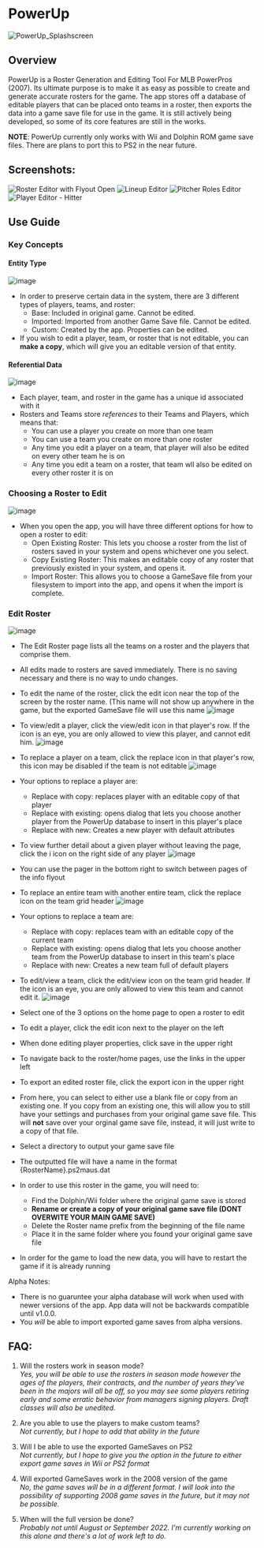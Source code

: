 # PowerUp
![PowerUp_Splashscreen](https://user-images.githubusercontent.com/30477054/160299027-774f51e4-43ff-45c5-af74-cf7471e844d0.png)

## Overview
PowerUp is a Roster Generation and Editing Tool For MLB PowerPros (2007). Its ultimate purpose is to make it as easy as possible to create and generate accurate rosters for the game. The app stores off a database of editable players that can be placed onto teams in a roster, then exports the data into a game save file for use in the game. It is still actively being developed, so some of its core features are still in the works.

**NOTE**: PowerUp currently only works with Wii and Dolphin ROM game save files. There are plans to port this to PS2 in the near future.

## Screenshots:
![Roster Editor with Flyout Open](https://user-images.githubusercontent.com/30477054/172521405-810a2728-d1bb-40fe-a2d5-a177ffe03687.png)
![Lineup Editor](https://user-images.githubusercontent.com/30477054/172521485-76b55bd3-8135-4371-9404-ccb71d8625d6.png)
![Pitcher Roles Editor](https://user-images.githubusercontent.com/30477054/172521498-b6b86bc9-303c-472a-988a-e3212bc35285.png)
![Player Editor - Hitter](https://user-images.githubusercontent.com/30477054/172521472-1f7290cd-7e4f-49d9-8b31-ae8a0ada6913.png)

## Use Guide
### Key Concepts
#### Entity Type
![image](https://user-images.githubusercontent.com/30477054/172523201-4bbf6d04-55c9-4c56-af42-bd93b4922c84.png)
- In order to preserve certain data in the system, there are 3 different types of players, teams, and roster:
  - Base: Included in original game. Cannot be edited.
  - Imported: Imported from another Game Save file. Cannot be edited.
  - Custom: Created by the app. Properties can be edited.
- If you wish to edit a player, team, or roster that is not editable, you can **make a copy**, which will give you an editable version of that entity.

#### Referential Data
![image](https://user-images.githubusercontent.com/30477054/172523937-01285df2-61c4-424e-9300-a35d2b92c428.png)
- Each player, team, and roster in the game has a unique id associated with it
- Rosters and Teams store *references* to their Teams and Players, which means that:
  - You can use a player you create on more than one team
  - You can use a team you create on more than one roster
  - Any time you edit a player on a team, that player will also be edited on every other team he is on
  - Any time you edit a team on a roster, that team wll also be edited on every other roster it is on
 
### Choosing a Roster to Edit
![image](https://user-images.githubusercontent.com/30477054/172524588-e6c5b3dd-0a0c-4a8b-8aec-e4f3f2a409a7.png)
- When you open the app, you will have three different options for how to open a roster to edit:
  - Open Existing Roster: This lets you choose a roster from the list of rosters saved in your system and opens whichever one you select.
  - Copy Existing Roster: This makes an editable copy of any roster that previously existed in your system, and opens it.   
  - Import Roster: This allows you to choose a GameSave file from your filesystem to import into the app, and opens it when the import is complete.

### Edit Roster
![image](https://user-images.githubusercontent.com/30477054/172524911-8df2b924-9ce2-4001-adf0-16336d94b10c.png)
- The Edit Roster page lists all the teams on a roster and the players that comprise them.
- All edits made to rosters are saved immediately. There is no saving necessary and there is no way to undo changes.
- To edit the name of the roster, click the edit icon near the top of the screen by the roster name. (This name will not show up anywhere in the game, but the exported GameSave file will use this name
![image](https://user-images.githubusercontent.com/30477054/172718183-a9ae94f7-fe5d-4566-b198-133053f43c3c.png)

- To view/edit a player, click the view/edit icon in that player's row. If the icon is an eye, you are only allowed to view this player, and cannot edit him.
![image](https://user-images.githubusercontent.com/30477054/172719424-34b5e466-71aa-4a56-9242-5721807c9c6c.png)

- To replace a player on a team, click the replace icon in that player's row, this icon may be disabled if the team is not editable
![image](https://user-images.githubusercontent.com/30477054/172719594-3153afe2-29cf-4b68-9602-4e54b8f40ece.png)

- Your options to replace a player are:
  - Replace with copy: replaces player with an editable copy of that player
  - Replace with existing: opens dialog that lets you choose another player from the PowerUp database to insert in this player's place
  - Replace with new: Creates a new player with default attributes
- To view further detail about a given player without leaving the page, click the i icon on the right side of any player
![image](https://user-images.githubusercontent.com/30477054/172719983-494a17df-84f7-49c1-86c2-f2f1ff64a93a.png)
- You can use the pager in the bottom right to switch between pages of the info flyout

- To replace an entire team with another entire team, click the replace icon on the team grid header
![image](https://user-images.githubusercontent.com/30477054/172718499-a4e2f43c-fc3a-40c0-9f7d-06bcb46a4ed7.png)
- Your options to replace a team are:
  - Replace with copy: replaces team with an editable copy of the current team
  - Replace with existing: opens dialog that lets you choose another team from the PowerUp database to insert in this team's place
  - Replace with new: Creates a new team full of default players
- To edit/view a team, click the edit/view icon on the team grid header. If the icon is an eye, you are only allowed to view this team and cannot edit it.
![image](https://user-images.githubusercontent.com/30477054/172719091-839f775b-979a-448b-b926-efebf3c94770.png)
 

- Select one of the 3 options on the home page to open a roster to edit
- To edit a player, click the edit icon next to the player on the left
- When done editing player properties, click save in the upper right
- To navigate back to the roster/home pages, use the links in the upper left
- To export an edited roster file, click the export icon in the upper right
- From here, you can select to either use a blank file or copy from an existing one. If you copy from an existing one, this will allow you to still have your settings and purchases from your original game save file. This will **not** save over your orginal game save file, instead, it will just write to a copy of that file.
- Select a directory to output your game save file
- The outputted file will have a name in the format {RosterName}.ps2maus.dat
- In order to use this roster in the game, you will need to:
  - Find the Dolphin/Wii folder where the original game save is stored 
  - **Rename or create a copy of your original game save file (DONT OVERWITE YOUR MAIN GAME SAVE)**
  - Delete the Roster name prefix from the beginning of the file name
  - Place it in the same folder where you found your original game save file
- In order for the game to load the new data, you will have to restart the game if it is already running

Alpha Notes:
 - There is no guaruntee your alpha database will work when used with newer versions of the app. App data will not be backwards compatible until v1.0.0.
 - You *will* be able to import exported game saves from alpha versions.

## FAQ:
1. Will the rosters work in season mode? <br/>
*Yes, you will be able to use the rosters in season mode _however_ the ages of the players, their contracts, and the number of years they've been in the majors will all be off, so you may see some players retiring early and some erratic behavior from managers signing players. Draft classes will also be unedited.*

2. Are you able to use the players to make custom teams? <br/>
*Not currently, but I hope to add that ability in the future*

3. Will I be able to use the exported GameSaves on PS2 <br/>
*Not currently, but I hope to give you the option in the future to either export game saves in Wii or PS2 format*

4. Will exported GameSaves work in the 2008 version of the game <br/>
*No, the game saves will be in a different format. I will look into the possibility of supporting 2008 game saves in the future, but it may not be possible.*

5. When will the full version be done? <br/>
*Probably not until August or September 2022. I'm currently working on this alone and there's a lot of work left to do.*
